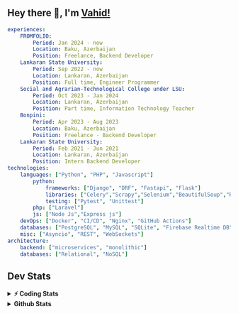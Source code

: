 
## Hey there 👋, I'm [Vahid!](https://github.com/vahidzhe/)

```yaml
experiences:
    FROMFOLIO:
        Period: Jan 2024 - now
        Location: Baku, Azerbaijan
        Position: Freelance, Backend Developer
    Lankaran State University:
        Period: Sep 2022 - now
        Location: Lankaran, Azerbaijan
        Position: Full time, Engineer Programmer
    Social and Agrarian-Technological College under LSU:
        Period: Oct 2023 - Jan 2024
        Location: Lankaran, Azerbaijan
        Position: Part time, Information Technology Teacher
    Bonpini:
        Period: Apr 2023 - Aug 2023
        Location: Baku, Azerbaijan
        Position: Freelance - Backend Developer 
    Lankaran State University:
        Period: Feb 2021 - Jun 2021
        Location: Lankaran, Azerbaijan
        Position: Intern Backend Developer
technologies:
    languages: ["Python", "PHP", "Javascript"]
        python:
            frameworks: ["Django", "DRF", "Fastapi", "Flask"]
            libraries: ["Celery","Scrapy","Selenium","BeautifulSoup","Requests"]
            testing: ["Pytest", "Unittest"]
        php: ["Laravel"]
        js: ["Node Js","Express js"]
    devOps: ["Docker", "CI/CD", "Nginx", "GitHub Actions"]
    databases: ["PostgreSQL", "MySQL", "SQLite", "Firebase Realtime DB", "Redis"]
    misc: ["Asyncio", "REST", "WebSockets"]
architecture: 
    backend: ["microservices", "monolithic"]
    databases: ["Relational", "NoSQL"]
```



## Dev Stats

<details>
  <summary><b>⚡ Coding Stats</b></summary>

<!--START_SECTION:waka-->
![Code Time](http://img.shields.io/badge/Code%20Time-323%20hrs%2023%20mins-blue)

![Profile Views](http://img.shields.io/badge/Profile%20Views-0-blue)

**🐱 My GitHub Data** 

> 📦 ? Used in GitHub's Storage 
 > 
> 🏆 261 Contributions in the Year 2025
 > 
> 💼 Opted to Hire
 > 
> 📜 13 Public Repositories 
 > 
> 🔑 0 Private Repositories 
 > 
**I'm an Early 🐤** 

```text
🌞 Morning                1796 commits        ████░░░░░░░░░░░░░░░░░░░░░   14.13 % 
🌆 Daytime                7066 commits        ██████████████░░░░░░░░░░░   55.61 % 
🌃 Evening                2916 commits        ██████░░░░░░░░░░░░░░░░░░░   22.95 % 
🌙 Night                  929 commits         ██░░░░░░░░░░░░░░░░░░░░░░░   07.31 % 
```


📊 **This Week I Spent My Time On** 

```text
🕑︎ Time Zone: Asia/Baku

💬 Programming Languages: 
Python                   11 hrs 34 mins      ████████████████░░░░░░░░░   62.53 % 
HTML                     1 hr 44 mins        ██░░░░░░░░░░░░░░░░░░░░░░░   09.43 % 
PHP                      1 hr 29 mins        ██░░░░░░░░░░░░░░░░░░░░░░░   08.06 % 
YAML                     1 hr 11 mins        ██░░░░░░░░░░░░░░░░░░░░░░░   06.46 % 
SQL                      40 mins             █░░░░░░░░░░░░░░░░░░░░░░░░   03.67 % 

🐱‍💻 Projects: 
fromfolio-backend-v2     16 hrs 19 mins      ██████████████████████░░░   88.24 % 
lsu-library-production   2 hrs 10 mins       ███░░░░░░░░░░░░░░░░░░░░░░   11.76 % 
```

**I Mostly Code in Python** 

```text
Python                   25 repos            ██████████░░░░░░░░░░░░░░░   40.32 % 
JavaScript               11 repos            ████░░░░░░░░░░░░░░░░░░░░░   17.74 % 
PHP                      9 repos             ████░░░░░░░░░░░░░░░░░░░░░   14.52 % 
CSS                      6 repos             ██░░░░░░░░░░░░░░░░░░░░░░░   09.68 % 
HTML                     4 repos             ██░░░░░░░░░░░░░░░░░░░░░░░   06.45 % 
```




 Last Updated on 20/04/2025 00:46:56 UTC
<!--END_SECTION:waka-->
</details>


<details>
  <summary><b> Github Stats</b></summary>

  <br />
  <img height="180em" src="https://github-readme-stats.vercel.app/api?username=vahidzhe&show_icons=true&hide_border=true&&count_private=true&include_all_commits=true&theme=dark" />
  <img height="180em" src="https://github-readme-stats.vercel.app/api/top-langs/?username=vahidzhe&exclude_repo=django_recaptcha_v3,django_blog_v1,django_smartedu_course,css_layout1,task-managment,bonpini_backend_codeigniter&show_icons=true&hide_border=true&layout=compact&theme=dark&langs_count=6"/>
</details>






